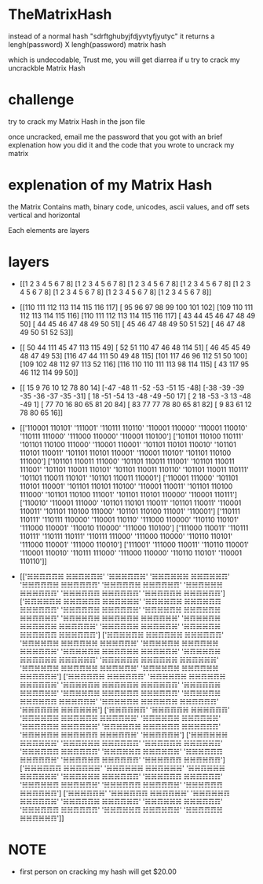 # TheMatrixHash
  instead of a normal hash "sdrftghubyjfdjyvtyfjyutyc" it returns a lengh(password) X lengh(password) matrix hash
  
  which is undecodable, Trust me, you will get diarrea if u try to crack my uncrackble Matrix Hash
  
# challenge
  try to crack my Matrix Hash in the json file
  
  once uncracked, email me the password that you got with an brief explenation how you did it and the code that you wrote to uncrack my matrix
# explenation of my Matrix Hash
  the Matrix Contains math, binary code, unicodes, ascii values, and off sets vertical and horizontal
  
  Each elements are layers
  
# layers
* [[1 2 3 4 5 6 7 8]
 [1 2 3 4 5 6 7 8]
 [1 2 3 4 5 6 7 8]
 [1 2 3 4 5 6 7 8]
 [1 2 3 4 5 6 7 8]
 [1 2 3 4 5 6 7 8]
 [1 2 3 4 5 6 7 8]
 [1 2 3 4 5 6 7 8]]
 
* [[110 111 112 113 114 115 116 117]
 [ 95  96  97  98  99 100 101 102]
 [109 110 111 112 113 114 115 116]
 [110 111 112 113 114 115 116 117]
 [ 43  44  45  46  47  48  49  50]
 [ 44  45  46  47  48  49  50  51]
 [ 45  46  47  48  49  50  51  52]
 [ 46  47  48  49  50  51  52  53]]
 
* [[ 50  44 111  45  47 113 115  49]
 [ 52  51 110  47  46  48 114  51]
 [ 46  45  45  49  48  47  49  53]
 [116  47  44 111  50  49  48 115]
 [101 117  46  96 112  51  50 100]
 [109 102  48 112  97 113  52 116]
 [116 110 110 111 113  98 114 115]
 [ 43 117  95  46 112 114  99  50]]
 
* [[ 15   9  76  10  12  78  80  14]
 [-47 -48  11 -52 -53 -51  15 -48]
 [-38 -39 -39 -35 -36 -37 -35 -31]
 [ 18 -51 -54  13 -48 -49 -50  17]
 [  2  18 -53  -3  13 -48 -49   1]
 [ 77  70  16  80  65  81  20  84]
 [ 83  77  77  78  80  65  81  82]
 [  9  83  61  12  78  80  65  16]]
 
* [['110001 110101' '111001' '110111 110110' '110001 110000'
  '110001 110010' '110111 111000' '111000 110000' '110001 110100']
 ['101101 110100 110111' '101101 110100 111000' '110001 110001'
  '101101 110101 110010' '101101 110101 110011' '101101 110101 110001'
  '110001 110101' '101101 110100 111000']
 ['101101 110011 111000' '101101 110011 111001' '101101 110011 111001'
  '101101 110011 110101' '101101 110011 110110' '101101 110011 110111'
  '101101 110011 110101' '101101 110011 110001']
 ['110001 111000' '101101 110101 110001' '101101 110101 110100'
  '110001 110011' '101101 110100 111000' '101101 110100 111001'
  '101101 110101 110000' '110001 110111']
 ['110010' '110001 111000' '101101 110101 110011' '101101 110011'
  '110001 110011' '101101 110100 111000' '101101 110100 111001' '110001']
 ['110111 110111' '110111 110000' '110001 110110' '111000 110000'
  '110110 110101' '111000 110001' '110010 110000' '111000 110100']
 ['111000 110011' '110111 110111' '110111 110111' '110111 111000'
  '111000 110000' '110110 110101' '111000 110001' '111000 110010']
 ['111001' '111000 110011' '110110 110001' '110001 110010'
  '110111 111000' '111000 110000' '110110 110101' '110001 110110']]
 
* [['☵☵☶☶☶☵ ☵☵☶☵☶☵' '☵☵☵☶☶☵' '☵☵☶☵☵☵ ☵☵☶☵☵☶' '☵☵☶☶☶☵ ☵☵☶☶☶☶'
  '☵☵☶☶☶☵ ☵☵☶☶☵☶' '☵☵☶☵☵☵ ☵☵☵☶☶☶' '☵☵☵☶☶☶ ☵☵☶☶☶☶' '☵☵☶☶☶☵ ☵☵☶☵☶☶']
 ['☵☶☵☵☶☵ ☵☵☶☵☶☶ ☵☵☶☵☵☵' '☵☶☵☵☶☵ ☵☵☶☵☶☶ ☵☵☵☶☶☶' '☵☵☶☶☶☵ ☵☵☶☶☶☵'
  '☵☶☵☵☶☵ ☵☵☶☵☶☵ ☵☵☶☶☵☶' '☵☶☵☵☶☵ ☵☵☶☵☶☵ ☵☵☶☶☵☵' '☵☶☵☵☶☵ ☵☵☶☵☶☵ ☵☵☶☶☶☵'
  '☵☵☶☶☶☵ ☵☵☶☵☶☵' '☵☶☵☵☶☵ ☵☵☶☵☶☶ ☵☵☵☶☶☶']
 ['☵☶☵☵☶☵ ☵☵☶☶☵☵ ☵☵☵☶☶☶' '☵☶☵☵☶☵ ☵☵☶☶☵☵ ☵☵☵☶☶☵' '☵☶☵☵☶☵ ☵☵☶☶☵☵ ☵☵☵☶☶☵'
  '☵☶☵☵☶☵ ☵☵☶☶☵☵ ☵☵☶☵☶☵' '☵☶☵☵☶☵ ☵☵☶☶☵☵ ☵☵☶☵☵☶' '☵☶☵☵☶☵ ☵☵☶☶☵☵ ☵☵☶☵☵☵'
  '☵☶☵☵☶☵ ☵☵☶☶☵☵ ☵☵☶☵☶☵' '☵☶☵☵☶☵ ☵☵☶☶☵☵ ☵☵☶☶☶☵']
 ['☵☵☶☶☶☵ ☵☵☵☶☶☶' '☵☶☵☵☶☵ ☵☵☶☵☶☵ ☵☵☶☶☶☵' '☵☶☵☵☶☵ ☵☵☶☵☶☵ ☵☵☶☵☶☶'
  '☵☵☶☶☶☵ ☵☵☶☶☵☵' '☵☶☵☵☶☵ ☵☵☶☵☶☶ ☵☵☵☶☶☶' '☵☶☵☵☶☵ ☵☵☶☵☶☶ ☵☵☵☶☶☵'
  '☵☶☵☵☶☵ ☵☵☶☵☶☵ ☵☵☶☶☶☶' '☵☵☶☶☶☵ ☵☵☶☵☵☵']
 ['☵☵☶☶☵☶' '☵☵☶☶☶☵ ☵☵☵☶☶☶' '☵☶☵☵☶☵ ☵☵☶☵☶☵ ☵☵☶☶☵☵' '☵☶☵☵☶☵ ☵☵☶☶☵☵'
  '☵☵☶☶☶☵ ☵☵☶☶☵☵' '☵☶☵☵☶☵ ☵☵☶☵☶☶ ☵☵☵☶☶☶' '☵☶☵☵☶☵ ☵☵☶☵☶☶ ☵☵☵☶☶☵' '☵☵☶☶☶☵']
 ['☵☵☶☵☵☵ ☵☵☶☵☵☵' '☵☵☶☵☵☵ ☵☵☶☶☶☶' '☵☵☶☶☶☵ ☵☵☶☵☵☶' '☵☵☵☶☶☶ ☵☵☶☶☶☶'
  '☵☵☶☵☵☶ ☵☵☶☵☶☵' '☵☵☵☶☶☶ ☵☵☶☶☶☵' '☵☵☶☶☵☶ ☵☵☶☶☶☶' '☵☵☵☶☶☶ ☵☵☶☵☶☶']
 ['☵☵☵☶☶☶ ☵☵☶☶☵☵' '☵☵☶☵☵☵ ☵☵☶☵☵☵' '☵☵☶☵☵☵ ☵☵☶☵☵☵' '☵☵☶☵☵☵ ☵☵☵☶☶☶'
  '☵☵☵☶☶☶ ☵☵☶☶☶☶' '☵☵☶☵☵☶ ☵☵☶☵☶☵' '☵☵☵☶☶☶ ☵☵☶☶☶☵' '☵☵☵☶☶☶ ☵☵☶☶☵☶']
 ['☵☵☵☶☶☵' '☵☵☵☶☶☶ ☵☵☶☶☵☵' '☵☵☶☵☵☶ ☵☵☶☶☶☵' '☵☵☶☶☶☵ ☵☵☶☶☵☶'
  '☵☵☶☵☵☵ ☵☵☵☶☶☶' '☵☵☵☶☶☶ ☵☵☶☶☶☶' '☵☵☶☵☵☶ ☵☵☶☵☶☵' '☵☵☶☶☶☵ ☵☵☶☵☵☶']]


# NOTE
  * first person on cracking my hash will get $20.00
